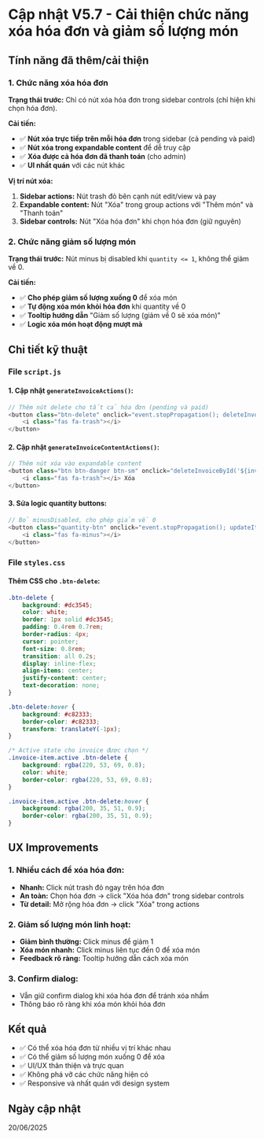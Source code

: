 # Cập nhật V5.7 - Cải thiện chức năng xóa hóa đơn và giảm số lượng món

## Tính năng đã thêm/cải thiện

### 1. Chức năng xóa hóa đơn
**Trạng thái trước:** Chỉ có nút xóa hóa đơn trong sidebar controls (chỉ hiện khi chọn hóa đơn).

**Cải tiến:**
- ✅ **Nút xóa trực tiếp trên mỗi hóa đơn** trong sidebar (cả pending và paid)
- ✅ **Nút xóa trong expandable content** để dễ truy cập
- ✅ **Xóa được cả hóa đơn đã thanh toán** (cho admin)
- ✅ **UI nhất quán** với các nút khác

**Vị trí nút xóa:**
1. **Sidebar actions:** Nút trash đỏ bên cạnh nút edit/view và pay
2. **Expandable content:** Nút "Xóa" trong group actions với "Thêm món" và "Thanh toán"
3. **Sidebar controls:** Nút "Xóa hóa đơn" khi chọn hóa đơn (giữ nguyên)

### 2. Chức năng giảm số lượng món
**Trạng thái trước:** Nút minus bị disabled khi `quantity <= 1`, không thể giảm về 0.

**Cải tiến:**
- ✅ **Cho phép giảm số lượng xuống 0** để xóa món
- ✅ **Tự động xóa món khỏi hóa đơn** khi quantity về 0
- ✅ **Tooltip hướng dẫn** "Giảm số lượng (giảm về 0 sẽ xóa món)"
- ✅ **Logic xóa món hoạt động mượt mà**

## Chi tiết kỹ thuật

### File `script.js`

#### 1. Cập nhật `generateInvoiceActions()`:
```javascript
// Thêm nút delete cho tất cả hóa đơn (pending và paid)
<button class="btn-delete" onclick="event.stopPropagation(); deleteInvoiceById('${invoice.id}')" title="Xóa hóa đơn">
    <i class="fas fa-trash"></i>
</button>
```

#### 2. Cập nhật `generateInvoiceContentActions()`:
```javascript
// Thêm nút xóa vào expandable content
<button class="btn btn-danger btn-sm" onclick="deleteInvoiceById('${invoice.id}')" title="Xóa hóa đơn">
    <i class="fas fa-trash"></i> Xóa
</button>
```

#### 3. Sửa logic quantity buttons:
```javascript
// Bỏ minusDisabled, cho phép giảm về 0
<button class="quantity-btn" onclick="event.stopPropagation(); updateItemQuantity('${invoice.id}', ${item.id}, -1)" title="Giảm số lượng (giảm về 0 sẽ xóa món)">
    <i class="fas fa-minus"></i>
</button>
```

### File `styles.css`

#### Thêm CSS cho `.btn-delete`:
```css
.btn-delete {
    background: #dc3545;
    color: white;
    border: 1px solid #dc3545;
    padding: 0.4rem 0.7rem;
    border-radius: 4px;
    cursor: pointer;
    font-size: 0.8rem;
    transition: all 0.2s;
    display: inline-flex;
    align-items: center;
    justify-content: center;
    text-decoration: none;
}

.btn-delete:hover {
    background: #c82333;
    border-color: #c82333;
    transform: translateY(-1px);
}

/* Active state cho invoice được chọn */
.invoice-item.active .btn-delete {
    background: rgba(220, 53, 69, 0.8);
    color: white;
    border-color: rgba(220, 53, 69, 0.8);
}

.invoice-item.active .btn-delete:hover {
    background: rgba(200, 35, 51, 0.9);
    border-color: rgba(200, 35, 51, 0.9);
}
```

## UX Improvements

### 1. Nhiều cách để xóa hóa đơn:
- **Nhanh:** Click nút trash đỏ ngay trên hóa đơn
- **An toàn:** Chọn hóa đơn → click "Xóa hóa đơn" trong sidebar controls
- **Từ detail:** Mở rộng hóa đơn → click "Xóa" trong actions

### 2. Giảm số lượng món linh hoạt:
- **Giảm bình thường:** Click minus để giảm 1
- **Xóa món nhanh:** Click minus liên tục đến 0 để xóa món
- **Feedback rõ ràng:** Tooltip hướng dẫn cách xóa món

### 3. Confirm dialog:
- Vẫn giữ confirm dialog khi xóa hóa đơn để tránh xóa nhầm
- Thông báo rõ ràng khi xóa món khỏi hóa đơn

## Kết quả
- ✅ Có thể xóa hóa đơn từ nhiều vị trí khác nhau
- ✅ Có thể giảm số lượng món xuống 0 để xóa
- ✅ UI/UX thân thiện và trực quan
- ✅ Không phá vỡ các chức năng hiện có
- ✅ Responsive và nhất quán với design system

## Ngày cập nhật
20/06/2025
